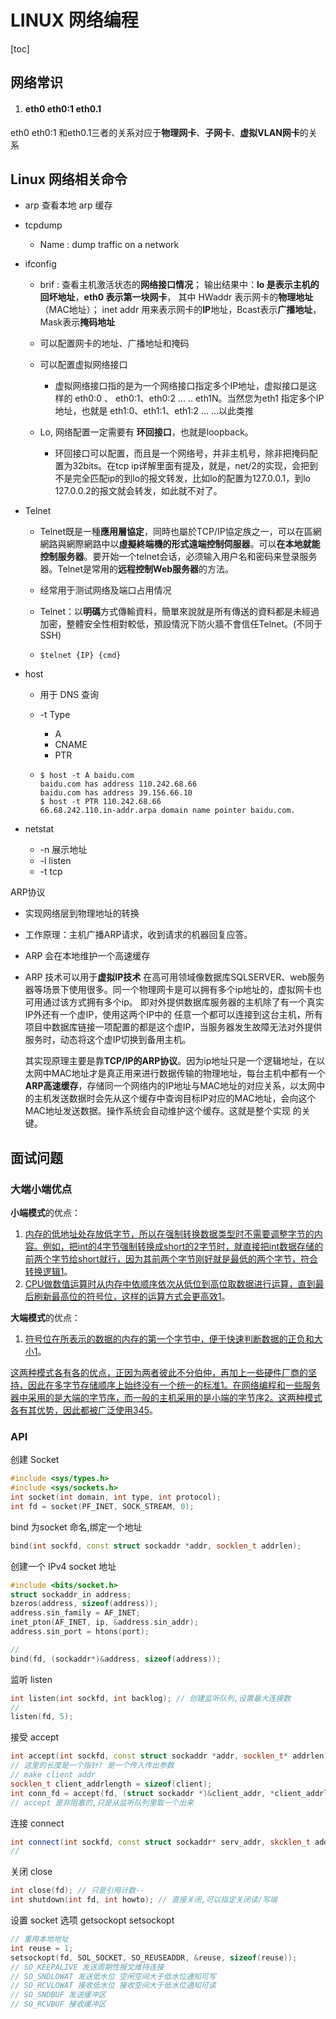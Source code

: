 # LINUX 网络编程

[toc]

## 网络常识

1. #### eth0 eth0:1 eth0.1

eth0 eth0:1 和eth0.1三者的关系对应于**物理网卡**、**子网卡**、**虚拟VLAN网卡**的关系



## Linux 网络相关命令

* arp 查看本地 arp 缓存

* tcpdump
  * Name : dump traffic on a network

* ifconfig

  * brif : 查看主机激活状态的**网络接口情况**； 输出结果中：**lo 是表示主机的回坏地址**，**eth0 表示第一块网卡**， 其中 HWaddr 表示网卡的**物理地址**（MAC地址）； inet addr 用来表示网卡的**IP**地址，Bcast表示**广播地址**，Mask表示**掩码地址**
  * 可以配置网卡的地址、广播地址和掩码
  * 可以配置虚拟网络接口
    * 虚拟网络接口指的是为一个网络接口指定多个IP地址，虚拟接口是这样的 eth0:0 、 eth0:1、eth0:2 ... .. eth1N。当然您为eth1 指定多个IP地址，也就是 eth1:0、eth1:1、eth1:2 ... ...以此类推

  * Lo, 网络配置一定需要有 **环回接口**，也就是loopback。
    * 环回接口可以配置，而且是一个网络号，并非主机号，除非把掩码配置为32bits。在tcp ip详解里面有提及，就是，net/2的实现，会把到不是完全匹配ip的到lo的报文转发，比如lo的配置为127.0.0.1，到lo 127.0.0.2的报文就会转发，如此就不对了。

* Telnet

  * Telnet既是一種**應用層協定**，同時也屬於TCP/IP協定族之一，可以在區網網路與網際網路中以**虛擬終端機的形式遠端控制伺服器**。可以**在本地就能控制服务器**。要开始一个telnet会话，必须输入用户名和密码来登录服务器。Telnet是常用的**远程控制Web服务器**的方法。

  * 经常用于测试网络及端口占用情况

  * Telnet：以**明碼**方式傳輸資料，簡單來說就是所有傳送的資料都是未經過加密，整體安全性相對較低，預設情況下防火牆不會信任Telnet。(不同于 SSH)

  * ```
    $telnet {IP} {cmd} 
    ```

* host

  * 用于 DNS 查询

  * -t Type

    * A
    * CNAME
    * PTR

  * ```
    $ host -t A baidu.com
    baidu.com has address 110.242.68.66
    baidu.com has address 39.156.66.10
    $ host -t PTR 110.242.68.66
    66.68.242.110.in-addr.arpa domain name pointer baidu.com.
    ```

* netstat 
  * -n 展示地址
  * -l listen
  * -t tcp

ARP协议

* 实现网络层到物理地址的转换
* 工作原理：主机广播ARP请求，收到请求的机器回复应答。
* ARP 会在本地维护一个高速缓存
* ARP 技术可以用于**虚拟IP技术** 在高可用领域像数据库SQLSERVER、web服务器等场景下使用很多。同一个物理网卡是可以拥有多个ip地址的，虚拟网卡也可用通过该方式拥有多个ip。 即对外提供数据库服务器的主机除了有一个真实IP外还有一个虚IP，使用这两个IP中的 任意一个都可以连接到这台主机，所有项目中数据库链接一项配置的都是这个虚IP，当服务器发生故障无法对外提供服务时，动态将这个虚IP切换到备用主机。

   

  其实现原理主要是靠**TCP/IP的ARP协议**。因为ip地址只是一个逻辑地址，在以太网中MAC地址才是真正用来进行数据传输的物理地址，每台主机中都有一个**ARP高速缓存**，存储同一个网络内的IP地址与MAC地址的对应关系，以太网中的主机发送数据时会先从这个缓存中查询目标IP对应的MAC地址，会向这个MAC地址发送数据。操作系统会自动维护这个缓存。这就是整个实现 的关键。

## 面试问题

### 大端小端优点

**小端模式**的优点：

1. [内存的低地址处存放低字节，所以在强制转换数据类型时不需要调整字节的内容。例如，把int的4字节强制转换成short的2字节时，就直接把int数据存储的前两个字节给short就行，因为其前两个字节刚好就是最低的两个字节，符合转换逻辑](https://zhuanlan.zhihu.com/p/360037797)[1](https://zhuanlan.zhihu.com/p/360037797)。
2. [CPU做数值运算时从内存中依顺序依次从低位到高位取数据进行运算，直到最后刷新最高位的符号位，这样的运算方式会更高效](https://zhuanlan.zhihu.com/p/360037797)[1](https://zhuanlan.zhihu.com/p/360037797)。

**大端模式**的优点：

1. [符号位在所表示的数据的内存的第一个字节中，便于快速判断数据的正负和大小](https://zhuanlan.zhihu.com/p/360037797)[1](https://zhuanlan.zhihu.com/p/360037797)。

[这两种模式各有各的优点，正因为两者彼此不分伯仲，再加上一些硬件厂商的坚持，因此在多字节存储顺序上始终没有一个统一的标准](https://zhuanlan.zhihu.com/p/360037797)[1](https://zhuanlan.zhihu.com/p/360037797)[。在网络编程和一些服务器中采用的是大端的字节序，而一般的主机采用的是小端的字节序](https://www.zhihu.com/question/25311159)[2](https://www.zhihu.com/question/25311159)[。这两种模式各有其优势，因此都被广泛使用](https://zhuanlan.zhihu.com/p/360037797)[3](https://bing.com/search?q=小端和大端有什么优点)[4](https://zhuanlan.zhihu.com/p/623607570)[5](https://zhuanlan.zhihu.com/p/97821726)。





### API

创建 Socket

```c++
#include <sys/types.h>
#include <sys/sockets.h>
int socket(int domain, int type, int protocol);
int fd = socket(PF_INET, SOCK_STREAM, 0);
```

bind 为socket 命名,绑定一个地址

````c++
bind(int sockfd, const struct sockaddr *addr, socklen_t addrlen);
````

创建一个 IPv4 socket 地址

```c++
#include <bits/socket.h>
struct sockaddr_in address;
bzeros(address, sizeof(address));
address.sin_family = AF_INET;
inet_pton(AF_INET, ip, &address.sin_addr);
address.sin_port = htons(port);

//
bind(fd, (sockaddr*)&address, sizeof(address));
```

监听 listen

```c++
int listen(int sockfd, int backlog); // 创建监听队列,设置最大连接数
//
listen(fd, 5);
```

接受 accept

```c++
int accept(int sockfd, const struct sockaddr *addr, socklen_t* addrlen);
// 这里的长度是一个指针? 是一个传入传出参数
// make client addr
socklen_t client_addrlength = sizeof(client);
int conn_fd = accept(fd, (struct sockaddr *)&client_addr, *client_addrlength);
// accept 是非阻塞的,只是从监听队列里取一个出来
```

连接  connect

```c++
int connect(int sockfd, const struct sockaddr* serv_addr, skcklen_t addrlen);
//
```

关闭 close

```c++
int close(fd); // 只是引用计数--
int shutdown(int fd, int howto); // 直接关闭,可以指定关闭读/写端
```

设置 socket 选项 getsockopt setsockopt

```c++
// 重用本地地址
int reuse = 1;
setsockopt(fd, SOL_SOCKET, SO_REUSEADDR, &reuse, sizeof(reuse)); 
// SO_KEEPALIVE 发送周期性报文维持连接
// SO_SNDLOWAT 发送低水位 空闲空间大于低水位通知可写
// SO_RCVLOWAT 接收低水位 接收空间大于低水位通知可读
// SO_SNDBUF 发送缓冲区
// SO_RCVBUF 接收缓冲区
```

